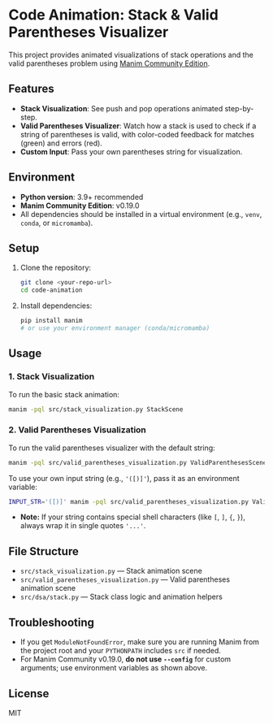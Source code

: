 # Code Animation: Stack & Valid Parentheses Visualizer

This project provides animated visualizations of stack operations and the valid parentheses problem using [Manim Community Edition](https://docs.manim.community/).

## Features
- **Stack Visualization**: See push and pop operations animated step-by-step.
- **Valid Parentheses Visualizer**: Watch how a stack is used to check if a string of parentheses is valid, with color-coded feedback for matches (green) and errors (red).
- **Custom Input**: Pass your own parentheses string for visualization.

## Environment
- **Python version**: 3.9+ recommended
- **Manim Community Edition**: v0.19.0
- All dependencies should be installed in a virtual environment (e.g., `venv`, `conda`, or `micromamba`).

## Setup
1. Clone the repository:
   ```sh
   git clone <your-repo-url>
   cd code-animation
   ```
2. Install dependencies:
   ```sh
   pip install manim
   # or use your environment manager (conda/micromamba)
   ```

## Usage
### 1. Stack Visualization
To run the basic stack animation:
```sh
manim -pql src/stack_visualization.py StackScene
```

### 2. Valid Parentheses Visualization
To run the valid parentheses visualizer with the default string:
```sh
manim -pql src/valid_parentheses_visualization.py ValidParenthesesScene
```

To use your own input string (e.g., `'([)]'`), pass it as an environment variable:
```sh
INPUT_STR='([)]' manim -pql src/valid_parentheses_visualization.py ValidParenthesesScene
```
- **Note:** If your string contains special shell characters (like `[`, `]`, `{`, `}`), always wrap it in single quotes `'...'`.

## File Structure
- `src/stack_visualization.py` — Stack animation scene
- `src/valid_parentheses_visualization.py` — Valid parentheses animation scene
- `src/dsa/stack.py` — Stack class logic and animation helpers

## Troubleshooting
- If you get `ModuleNotFoundError`, make sure you are running Manim from the project root and your `PYTHONPATH` includes `src` if needed.
- For Manim Community v0.19.0, **do not use `--config`** for custom arguments; use environment variables as shown above.

## License
MIT
